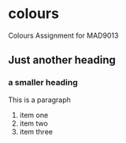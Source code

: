 # colours
Colours Assignment for MAD9013


## Just another heading
### a smaller heading

This is a paragraph

1. item one
2. item two
3. item three